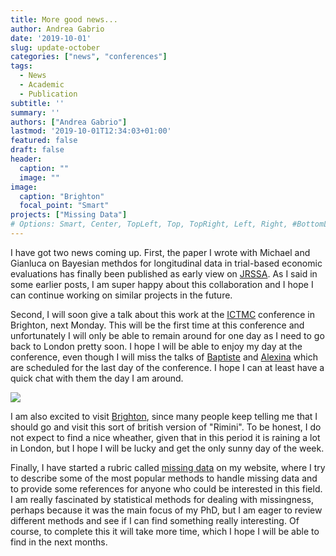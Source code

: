 ```yaml
---
title: More good news...
author: Andrea Gabrio
date: '2019-10-01'
slug: update-october
categories: ["news", "conferences"]
tags:
  - News
  - Academic
  - Publication 
subtitle: ''
summary: ''
authors: ["Andrea Gabrio"]
lastmod: '2019-10-01T12:34:03+01:00'
featured: false
draft: false
header:
  caption: ""
  image: ""
image:
  caption: "Brighton"
  focal_point: "Smart"
projects: ["Missing Data"]
# Options: Smart, Center, TopLeft, Top, TopRight, Left, Right, #BottomLeft, Bottom, BottomRight
---
```


I have got two news coming up. First, the paper I wrote with Michael and Gianluca on Bayesian methdos for longitudinal data in trial-based economic evaluations has finally been published as early view on [JRSSA](https://rss.onlinelibrary.wiley.com/doi/abs/10.1111/rssa.12522). As I said in some earlier posts, I am super happy about this collaboration and I hope I can continue working on similar projects in the future. 

Second, I will soon give a talk about this work at the [ICTMC](https://ictmc2019.com/) conference in Brighton, next Monday. This will be the first time at this conference and unfortunately I will only be able to remain around for one day as I need to go back to London pretty soon. I hope I will be able to enjoy my day at the conference, even though I will miss the talks of [Baptiste](https://www.lshtm.ac.uk/aboutus/people/leurent.baptiste) and [Alexina](https://www.lshtm.ac.uk/aboutus/people/mason.alexina) which are scheduled for the last day of the conference. I hope I can at least have a quick chat with them the day I am around.

![](https://media.giphy.com/media/efDT7dqlF5N2LVHG8C/giphy.gif)

I am also excited to visit [Brighton](https://en.wikipedia.org/wiki/Brighton), since many people keep telling me that I should go and visit this sort of british version of "Rimini". To be honest, I do not expect to find a nice wheather, given that in this period it is raining a lot in London, but I hope I will be lucky and get the only sunny day of the week. 

Finally, I have started a rubric called [missing data](https://agabrioblog.onrender.com/missingdata/) on my website, where I try to describe some of the most popular methods to handle missing data and to provide some references for anyone who could be interested in this field. I am really fascinated by statistical methods for dealing with missingness, perhaps because it was the main focus of my PhD, but I am eager to review different methods and see if I can find something really interesting. Of course, to complete this it will take more time, which I hope I will be able to find in the next months.  














 
 
 
 
 
 
 
 
 
 
 
 












